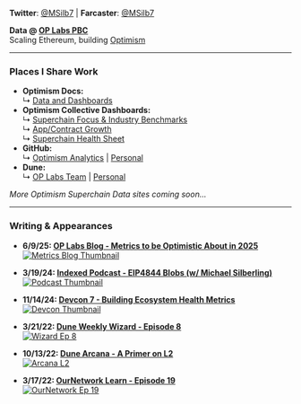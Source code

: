 <!-- ## Michael Silberling -->
<!-- ![image](https://user-images.githubusercontent.com/4006780/223618821-2463d2ea-41f9-41d7-914c-3bded756e733.png) -->

**Twitter**: <a href="https://twitter.com/MSilb7" target="_blank" rel="noopener">@MSilb7</a> |  **Farcaster**: <a href="https://farcaster.xyz/msilb7" target="_blank" rel="noopener">@MSilb7</a>

**Data @ <a href="https://www.oplabs.co/" target="_blank" rel="noopener">OP Labs PBC</a>**  
Scaling Ethereum, building <a href="https://www.optimism.io/" target="_blank" rel="noopener">Optimism</a>

---

### Places I Share Work

- <strong>Optimism Docs:</strong>  
  ↳ <a href="https://docs.optimism.io/app-developers/tools/data-and-dashboards" target="_blank" rel="noopener">Data and Dashboards</a>  
- <strong>Optimism Collective Dashboards:</strong>  
  ↳ <a href="https://app.hex.tech/61bffa12-d60b-484c-80b9-14265e268538/app/d28726b2-ff11-4f94-8a9f-6bb0a86f4b46/latest?" target="_blank" rel="noopener">Superchain Focus & Industry Benchmarks</a>  
  ↳ <a href="https://app.hex.tech/61bffa12-d60b-484c-80b9-14265e268538/app/cd3f1525-08f0-4a49-a15a-b72f46f2a0d8/latest" target="_blank" rel="noopener">App/Contract Growth</a>  
  ↳ <a href="https://docs.google.com/spreadsheets/d/1f-uIW_PzlGQ_XFAmsf9FYiUf0N9l_nePwDVrw0D5MXY/edit?gid=584971628#gid=584971628" target="_blank" rel="noopener">Superchain Health Sheet</a>  
- <strong>GitHub:</strong>  
  ↳ <a href="https://github.com/ethereum-optimism/op-analytics" target="_blank" rel="noopener">Optimism Analytics</a>&nbsp;|&nbsp;<a href="https://github.com/MSilb7" target="_blank" rel="noopener">Personal</a>  
- <strong>Dune:</strong>  
  ↳ <a href="https://dune.com/oplabspbc" target="_blank" rel="noopener">OP Labs Team</a>&nbsp;|&nbsp;<a href="https://dune.com/msilb7" target="_blank" rel="noopener">Personal</a>  

<em>More Optimism Superchain Data sites coming soon...</em>

---

### Writing & Appearances

- **6/9/25: <a href="https://blog.oplabs.co/metrics-to-be-optimistic-about-in-2025/" target="_blank" rel="noopener">OP Labs Blog - Metrics to be Optimistic About in 2025</a>**  
  <a href="https://blog.oplabs.co/metrics-to-be-optimistic-about-in-2025/" target="_blank" rel="noopener"><img src="https://github.com/user-attachments/assets/408d1c99-bf3d-45a0-b03e-8d0ff124b3a6" alt="Metrics Blog Thumbnail"></a>

- **3/19/24: <a href="https://www.youtube.com/watch?v=8IZGXcvKEVg" target="_blank" rel="noopener">Indexed Podcast - EIP4844 Blobs (w/ Michael Silberling)</a>**  
  <a href="https://www.youtube.com/watch?v=8IZGXcvKEVg" target="_blank" rel="noopener"><img src="https://i.ytimg.com/vi/8IZGXcvKEVg/hqdefault.jpg" alt="Podcast Thumbnail"></a>

- **11/14/24: <a href="https://www.youtube.com/watch?v=M9EQ-adPTrI" target="_blank" rel="noopener">Devcon 7 - Building Ecosystem Health Metrics</a>**  
  <a href="https://www.youtube.com/watch?v=M9EQ-adPTrI" target="_blank" rel="noopener"><img src="https://i.ytimg.com/vi/M9EQ-adPTrI/hqdefault.jpg" alt="Devcon Thumbnail"></a>

- **3/21/22: <a href="https://youtu.be/F5wu3c_EjzU" target="_blank" rel="noopener">Dune Weekly Wizard - Episode 8</a>**  
  <a href="https://youtu.be/F5wu3c_EjzU" target="_blank" rel="noopener"><img src="https://img.youtube.com/vi/F5wu3c_EjzU/maxresdefault.jpg" alt="Wizard Ep 8"></a>

- **10/13/22: <a href="https://youtu.be/sciPaCZGzcE" target="_blank" rel="noopener">Dune Arcana - A Primer on L2</a>**  
  <a href="https://youtu.be/sciPaCZGzcE" target="_blank" rel="noopener"><img src="https://img.youtube.com/vi/sciPaCZGzcE/maxresdefault.jpg" alt="Arcana L2"></a>

- **3/17/22: <a href="https://www.youtube.com/watch?v=OEyzrRkvY2w&list=PL_7kfUeJgSzz5Fltb2nivE_8xuAe2XTJl&index=19" target="_blank" rel="noopener">OurNetwork Learn - Episode 19</a>**  
  <a href="https://youtu.be/OEyzrRkvY2w" target="_blank" rel="noopener"><img src="https://img.youtube.com/vi/OEyzrRkvY2w/maxresdefault.jpg" alt="OurNetwork Ep 19"></a>

